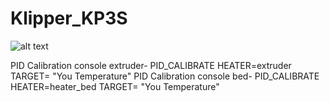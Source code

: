 # Klipper_KP3S
![alt text](https://github.com/nehilo/klipper_KP3S/blob/main/klipper%20kp3s.png?raw=true)

PID Calibration console extruder- PID_CALIBRATE HEATER=extruder TARGET= "You Temperature"
PID Calibration console bed- PID_CALIBRATE HEATER=heater_bed TARGET= "You Temperature"
